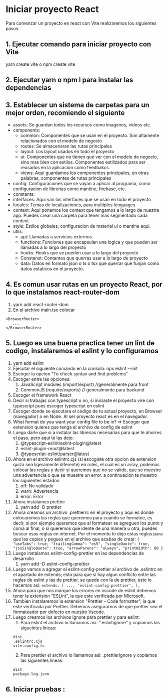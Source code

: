# Iniciar proyecto React

Para comenzar un proyecto en react con Vite realizaremos los siguientes pasos:

## 1. Ejecutar comando para iniciar proyecto con Vite
   yarn create vite
   o
   npm create vite
## 2. Ejecutar yarn o npm i para instalar las dependencias
## 3. Establecer un sistema de carpetas para un mejor orden, recomiendo el siguiente
   - assets: Se guardan todos los recursos como imagenes, videos etc.
   - components:
     - common: Componentes que se usan en el proyecto. Son altamente relacionados con el modelo de negocio
     - routes: Se almacenaran las rutas principales 
     - layout: Los layout usados en todo el proyecto
     - ui: Componentes que no tienen que ver con el modelo de negocio, sino mas bien con estilos. Componentes estilizados para ser reusados en la aplicacion como feedbakcs.
     - views: Aqui guardamos los componentes principales, en otras palabras, componentes de rutas principales
   - config: Configuraciones que se vayan a aplicar al programa, como configuracion de librerias como mantine, firebase, etc. 
   - constants:
   - interfaces: Aqui van las interfaces que se usan en todo el proyecto
   - locales: Temas de localizaciones, para multiples lenguages
   - context: Aqui ponemos los context que tengamos a lo largo de nuestra app. Puedes crear una carpeta para tener mas segmentado cada context
   - style: Estilos globales, configuracion de material ui o mantine aqui.
   - utils: 
     - api: Llamadas a servicios externos
     - functions: Funciones que encapsulan una logica y que pueden ser llamadas a lo largo del proyecto
     - hooks: Hooks que se pueden usar a lo largo del proyecto
     - Constanst: Contantes que querras usar a lo largo de proyecto
     - data: Datos en formato json o ts o tsx que querrar que funjan como datos estaticos en el proyecto.
## 4. Es comun usar rutas en un proyecto React, por lo que instalamos react-router-dom 
   1. yarn add react-router-dom
   2. En el archivo main.tsx colocar 
   ```
   <BrowserRouter>
      ...
   </BrowserRouter>
   ```
## 5. Luego es una buena practica tener un lint de codigo, instalaremos el eslint y lo configuramos 
   1. yarn add eslint
   2. Ejecutar el siguiente comando en la consola: npx eslint --init
   3. Escoger la opcion "To check syntax and find problems"
   4. Escoger entre las opciones:
      1. JavaScript modules (import/export) //generalmente para front
      2. CommonJS (require/exports) // generalmente para backend
   5. Escoger el framework React
   6. Decir si trabajas con typescript o no, si iniciaste el proyecto vire con typescript pues escoger typescript en eslint
   7. Escoger donde se ejecutara el codigo de tu actual proyecto, en Browser (navegador) o en Node. Al ser proyecto react es en el navegador.
   8. What format do you want your config file to be in? => Escoger que extension quieres que tenga el archivo de config de eslint
   9. Luego darle que si a instalar las librerias necesarias para que te ahorres el paso, pero aqui te las dejo:
         1.  @typescript-eslint/eslint-plugin@latest 
         2.  eslint-plugin-react@latest 
         3.  @typescript-eslint/parser@latest
   10.  Ahora en el archivo eslintrc.cjs (si escogiste otra opcion de extension quiza sea ligeramente diferente) en rules, el cual es un array, podemos colocar las reglas y decir si queremos que no se valide, que se muestre una advertencia o que se muestre un error. a continuacion te muestro los siguientes estados:
        1.   off: No validado
        2.   warn: Advertencia
        3.   error: Error
   11. Ahora instalamos prettier
       1.  yarn add -D prettier
   12. Ahora creamos un archivo .prettierrc en el proyecto y aqui es donde colocaremos las reglas que queremos para cuando se formatee, es decir, si por ejemplo queremos que al formatear se agreguen los punto y coma al final, o si queremos que idente de una manera u otra, puedes buscar esas reglas en internet. Por el momento te dejo estas reglas para que las copies y pegues en el archivo que acabas de crear:
      ```
            {
               "useTabs": true,
               "trailingComma": "es5",
               "singleQuote": true,
               "jsxSingleQuote": true,
               "arrowParens": "always",
               "printWidth": 80
            }
      ```
   13. Luego instalamos eslint-config-prettier en las dependencias de desarrollo
       1.  yarn add -D eslint-config-prettier
   14. Luego vamos a agregar el eslint-config-prettier al archivo de .eslintrc en el apartado de extends; esto para que si hay algun conflicto entre las reglas de eslint y las de prettier, se quede con la de prettier, esto lo hacemos asi:
      ```
      extends: [
		   ...,
		   'eslint-config-prettier',
	   ],
      ```
   15. Ahora para que nos marque los errores en vscode de eslint debemos tener la extension "ESLint", la que este verificada por Microsoft.
   16. Tambien instalaremos la extension "Prettier - Code formatter", la que este verificada por Prettier. Debemos asegurarnos de que prettier sea el formateador por defecto en nuestro Vscode.
   17. Luego creamos los archivos ignore para prettier y para eslint:
       1.  Para eslint el archivo lo llamamos asi: ".eslintignore" y copiamos las sigueintes lineas:
         ```
         dist
         .eslintrc.cjs
         vite.config.ts
         ```
       2.  Para prettier el archivo lo llamamos asi: .prettierignore y copiamos las siguientes lineas:
       ```
       dist
       package-log.json

       ```
## 6.  Iniciar pruebas : 
  

